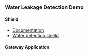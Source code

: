 ### Water Leakage Detection Demo

#### Shield
- [Documentation](https://github.ibm.com/IoT-Insurance/iot4i-shield-repo/tree/master/enocean-devices#enocean-water-detection-shield)
- [Water detection shield](https://github.ibm.com/IoT-Insurance/iot4i-shield-repo/blob/master/enocean-devices/water-detection-shield.js)

#### Gateway Application